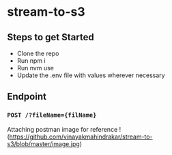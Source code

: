 # stream-to-s3

## Steps to get Started
- Clone the repo
- Run npm i
- Run nvm use
- Update the .env file with values wherever necessary

## Endpoint

### `POST /?fileName={filName}`
Attaching postman image for reference
!(https://github.com/vinayakmahindrakar/stream-to-s3/blob/master/image.jpg)